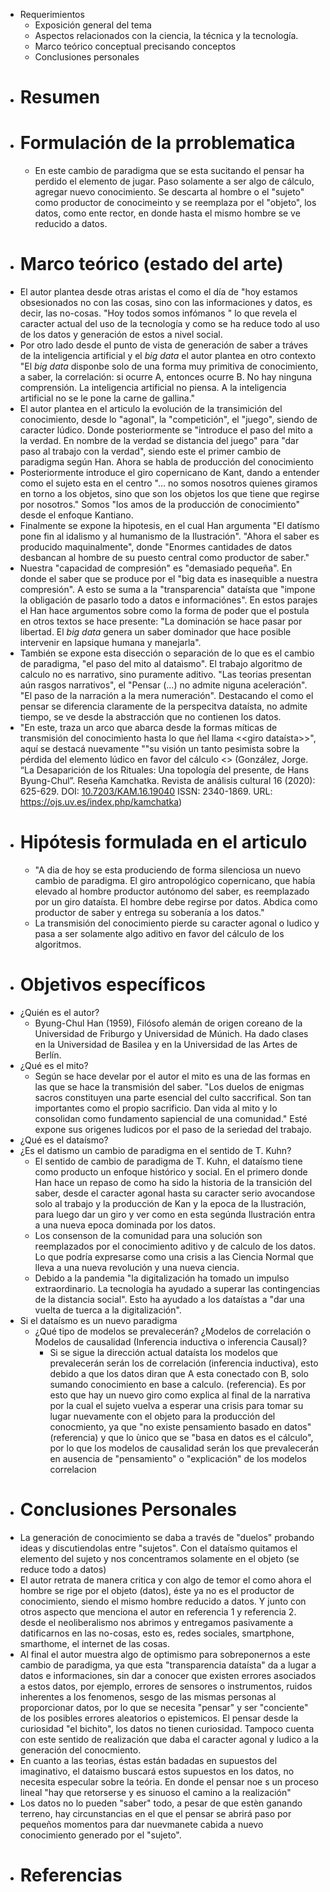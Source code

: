   * Requerimientos
    * Exposición general del tema
    * Aspectos relacionados con la ciencia, la técnica y la tecnología.
    * Marco teórico conceptual precisando conceptos
    * Conclusiones personales
  * # Resumen
  * # Formulación de la prroblematica 
    * En este cambio de paradigma que se esta sucitando el pensar ha perdido el elemento de jugar. Paso solamente a ser algo de cálculo, agregar nuevo conocimiento. Se descarta al hombre o el "sujeto" como productor de conocimeinto y se reemplaza por el "objeto", los datos, como ente rector, en donde hasta el mismo hombre se ve reducido a datos.
  * # Marco teórico (estado del arte)
  * El autor plantea desde otras aristas el como el día de "hoy estamos obsesionados no con las cosas, sino con las informaciones y datos, es decir, las no-cosas. "Hoy todos somos infómanos " lo que revela el caracter actual del uso de la tecnología y como se ha reduce todo al uso de los datos y generación de estos a nivel social.
  * Por otro lado desde el punto de vista de generación de saber a tráves de la inteligencia artificial y el *big data* el autor plantea en otro contexto "El *big data* disponbe solo de una forma muy primitiva de conocimiento, a saber, la correlación: si ocurre A, entonces ocurre B. No hay ninguna comprensión. La inteligencia artificial no piensa. A la inteligencia artificial no se le pone la carne de gallina."
  * El autor plantea en el articulo la evolución de la transimición del conocimiento, desde lo "agonal", la "competición", el "juego", siendo de caracter lúdico. Donde posteriormente se "introduce el paso del mito a la verdad. En nombre de la verdad se distancia del juego" para "dar paso al trabajo con la verdad", siendo este el primer cambio de paradigma según Han. Ahora se habla de producción del conocimiento
  * Posteriormente introduce el giro copernicano de Kant, dando a entender como el sujeto esta en el centro "... no somos nosotros quienes giramos en torno a los objetos, sino que son los objetos los que tiene que regirse por nosotros." Somos "los amos de la producción de conocimiento" desde el enfoque Kantiano.
  * Finalmente se expone la hipotesis, en el cual Han argumenta "El datísmo pone fin al idalismo y al humanismo de la Ilustración". "Ahora el saber es producido maquinalmente", donde "Enormes cantidades de datos desbancan al hombre de su puesto central como productor de saber."
  * Nuestra "capacidad de compresión" es "demasiado  pequeña". En donde el saber que se produce por el "big data es inasequible a nuestra compresión". A esto se suma a la "transparencia" dataísta que "impone la obligación de pasarlo todo a datos e informaciónes". En estos parajes el Han hace argumentos sobre como la forma de poder que el postula en otros textos se hace presente: "La dominación se hace pasar por libertad. El *big data* genera un saber dominador que hace posible intervenir en lapsique humana y manejarla".
  * También se expone esta disección o separación de lo que es el cambio de paradigma, "el paso del mito al dataìsmo". El trabajo algoritmo de calculo no es narrativo, sino puramente aditivo. "Las teorias presentan aún rasgos narrativos", el  "Pensar (...) no admite niguna aceleración". "El paso de la narración a la mera numeración". Destacando el como el pensar se diferencia claramente de la perspecitva dataísta, no admite tiempo, se ve desde la abstracción que no contienen los datos.
  * "En este, traza un arco que abarca desde la formas míticas de transmisión del conocimiento hasta lo que ñel llama <<giro dataísta>>", aquí se destacá nuevamente ""su visión un tanto pesimista sobre la pérdida del elemento lúdico en favor del cálculo <<puramente aditivo>> (González, Jorge. “La Desaparición de los Rituales: Una topología del 
presente, de Hans Byung-Chul”. Reseña Kamchatka. Revista de análisis 
cultural 16 (2020): 625-629. DOI: [10.7203/KAM.16.19040](https://doi.org/10.7203/KAM.16.19040) ISSN: 2340-1869. URL: https://ojs.uv.es/index.php/kamchatka)
  * # Hipótesis formulada en el articulo
    * "A dia de hoy se esta produciendo de forma silenciosa un nuevo cambio de paradigma. El giro antropológico copernicano, que había elevado al hombre  productor autónomo del saber, es reemplazado por un giro dataísta. El hombre debe regirse por datos. Abdica como productor de saber y entrega su soberanía a los datos."
    * La transmisión del conocimiento pierde su caracter agonal o ludico y pasa a ser solamente algo aditivo en favor del cálculo de los algoritmos.
  * # Objetivos específicos
  * ¿Quién es el autor?
    * Byung-Chul Han (1959), Filósofo alemán de origen coreano de la Universidad de Friburgo y Universidad de Múnich. Ha dado clases en la Universidad de Basilea y en la Universidad de las Artes de Berlín.
  * ¿Qué es el mito?
    * Según se hace develar por el autor el mito es una de las formas en las que se hace la transmisión del saber. "Los duelos de enigmas sacros constituyen una parte esencial del culto saccrifical. Son tan importantes como el propio sacrificio. Dan vida al mito y lo consolidan como fundamento sapiencial de una comunidad." Esté expone sus origenes ludicos por el paso de la seriedad del trabajo.
  * ¿Qué es el dataísmo?
  * ¿Es el datismo un cambio de paradigma en el sentido de T. Kuhn?
    * El sentido de cambio de paradigma de T. Kuhn, el dataísmo tiene como producto un enfoque histórico y social. En el primero donde Han hace un repaso de como ha sido la historia de la transición del saber, desde el caracter agonal hasta su caracter serio avocandose solo al trabajo y la producción de Kan y la epoca de la Ilustración, para luego dar un giro y ver como en esta segúnda Ilustración entra a una nueva epoca dominada por los datos.
    * Los consenson de la comunidad para una solución son reemplazados por el conocimiento aditivo y de calculo de los datos. Lo que podría expresarse como una crisis a las Ciencia Normal que lleva  a una nueva revolución y una nueva ciencia.
    * Debido a la pandemia "la digitalización ha tomado un impulso extraordinario. La tecnología ha ayudado a superar las contingencias de la distancia social". Esto ha ayudado a los dataístas a "dar una vuelta de tuerca a la digitalización".
  * Si el dataísmo es un nuevo paradigma
    * ¿Qué tipo de modelos se prevalecerán? ¿Modelos de correlación o Modelos de causalidad (Inferencia inductiva o inferencia Causal)?
      * Si se sigue la dirección actual dataísta los modelos que prevalecerán serán los de correlación (inferencia inductiva), esto debido a que los datos diran que A esta conectado con B, solo sumando conocimiento en base a calculo. (referencia). Es por esto que hay un nuevo giro como explica al final de la narrativa por la cual el sujeto vuelva a esperar una crisis para tomar su lugar nuevamente con el objeto para la producción del conocmiento, ya que "no existe pensamiento basado en datos" (referencia) y que lo ùnico que se "basa en datos es el cálculo", por lo que los modelos de causalidad serán los que prevalecerán en ausencia de "pensamiento" o "explicación" de los modelos correlacion
  * # Conclusiones Personales
  * La generación de conocimiento se daba a través de "duelos" probando ideas y discutiendolas entre "sujetos". Con el dataísmo quitamos el elemento del sujeto y nos concentramos solamente en el objeto (se reduce todo a datos)
  * El autor retrata de manera critica y con algo de temor el como ahora el hombre se rige por el objeto (datos), éste ya no es el productor de conocimiento, siendo el mismo hombre reducido a datos. Y junto con otros aspecto que menciona el autor en referencia 1 y referencia 2. desde el neoliberalismo nos abrimos y entregamos pasivamente a datificarnos en las no-cosas, esto es, redes sociales, smartphone, smarthome, el internet de las cosas.
  * Al final el autor muestra algo de optimismo para sobreponernos a este cambio de paradigma, ya que esta "transparencia dataísta" da a lugar a datos e informaciones, sin dar a conocer que existen errores asociados a estos datos, por ejemplo, errores de sensores o instrumentos, ruidos inherentes a los fenomenos, sesgo de las mismas personas al proporcionar datos, por lo que se necesita "pensar" y ser "conciente" de los posibles errores aleatorios o epistemicos. El pensar desde la curiosidad "el bichito", los datos no tienen curiosidad. Tampoco cuenta con este sentido de realización que daba el caracter agonal y ludico a la generación del conocmiento.
  * En cuanto a las teorìas, éstas están badadas en supuestos del imaginativo, el dataismo buscará estos supuestos en los datos, no necesita especular sobre la teória. En donde el pensar noe s un proceso lineal "hay que retorserse y es sinuoso el camino a la realización"
  * Los datos no lo pueden "saber" todo, a pesar de que estèn ganando terreno, hay circunstancias en el que el pensar se abrirá paso por pequeños momentos para dar nuevmanete cabida a nuevo conocimiento generado por el "sujeto".
  * # Referencias